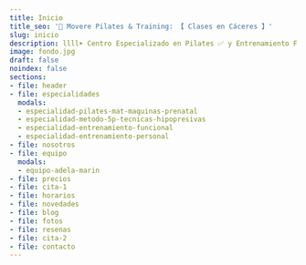 ```yaml
---
title: Inicio
title_seo: '🥇 Movere Pilates & Training: 【 Clases en Cáceres 】'
slug: inicio
description: llll➤ Centro Especializado en Pilates ✅ y Entrenamiento Funcional ✅ en Cáceres.
image: fondo.jpg
draft: false
noindex: false
sections:
- file: header
- file: especialidades
  modals:
  - especialidad-pilates-mat-maquinas-prenatal
  - especialidad-metodo-5p-tecnicas-hipopresivas
  - especialidad-entrenamiento-funcional
  - especialidad-entrenamiento-personal
- file: nosotros
- file: equipo
  modals:
  - equipo-adela-marin
- file: precios
- file: cita-1
- file: horarios
- file: novedades
- file: blog
- file: fotos
- file: resenas
- file: cita-2
- file: contacto
---
```

